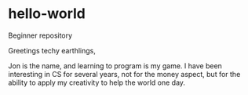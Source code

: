 # hello-world
Beginner repository

Greetings techy earthlings,

Jon is the name, and learning to program is my game.  I have been interesting in CS for several years, not for the money aspect, but for the ability to apply my creativity to help the world one day.  
